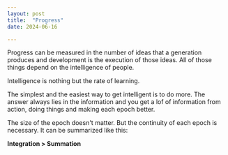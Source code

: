 ```yaml
---
layout: post
title:  "Progress"
date: 2024-06-16

---
```



Progress can be measured in the number of ideas that a generation produces and development is 
the execution of those ideas. All of those things depend on the intelligence of people.


Intelligence is nothing but the rate of learning.


The simplest and the easiest way to get intelligent is to do more. The answer always lies in the information and you get a lof of information from action, doing things and making each epoch better.



The size of the epoch doesn't matter. But the continuity of each epoch is necessary. It can be summarized like this:

**Integration > Summation**



